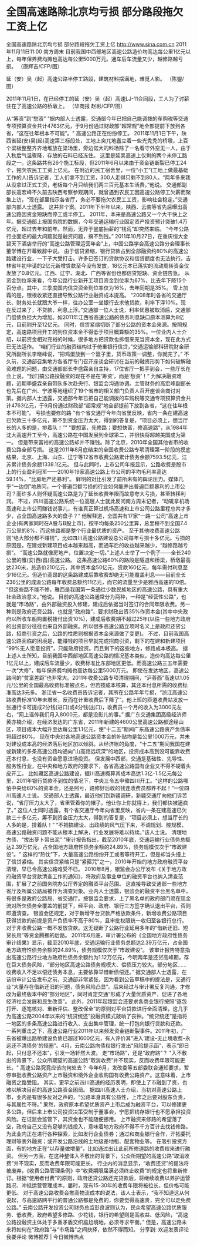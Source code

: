 # 全国高速路除北京均亏损 部分路段拖欠工资上亿

全国高速路除北京均亏损 部分路段拖欠工资上亿
http://www.sina.com.cn  2011年11月11日11:00  南方周末
目前我国中西部地区高速公路造价均高达每公里1亿元以上，每年保养费均摊也高达每公里5000万元。通车后车流量又少，越修路越亏损。 （唐辉吉/CFP/图）

延（安）吴（起）高速公路半停工路段，建筑材料摆满地，难觅人影。 （陈鋆/图）

2011年11月1日，在已经停工的延（安）吴（起）高速LJ-11合同段，工人为了讨薪住在了高速公路的桥墩上。 （华商报 赵彬/CFP/图）

从“筹资”到“愁资”
"据内部人士透露，交通部今年已把自己能调拨的车购税等交通专项预算资金共计4763亿元，于9月份通过财政部“超常规”地全部提前下放到各省，“这在往年根本不可能”。"
高速公路正在纷纷停工。
2011年11月1日下午，陕西省延(安)吴(起)高速第三标段处，工地上突兀地矗立着一些光秃秃的桥墩，上百个梁板整整齐齐地堆放在梁场里，旁边偌大的料场除了一名看守外空无一人，由于入秋后气温骤降，存放的石料已经冻住。
这里是延吴高速上仅剩的两个未停工路段之一。这条路共有26个施工标段，但2011年6月以来由于资金链断裂已停工24个，拖欠农民工工资上亿元。
在附近的民工宿舍里，一位“小工”(工地上做最基础工作的人)告诉记者，工人们拿不到工资，300人走得只剩不到80人。“两年多来我从没拿过正式工资，老板每个月只给我们两三百元基本生活费。”他说。
交通部副部长高宏峰不久前去陕西考察参观期间，就曾遇到农民工因高速公路停工欠薪而聚集上访，“现在部里指示各省厅，务必不要拖欠农民工工资，影响社会稳定。”交通部内部人士透露。
这并非个案。2011年下半年以来，陕西、云南等省先后曝出高速公路因资金短缺而停工或半停工。
2011年，本来是高速公路又一个大干快上之年。据交通部上报国务院的数据，今年交通运输行业固定资产投资预计突破1.4万亿元，超过去年和前年。然而，无异于釜底抽薪的“钱荒”却突然来临。
“今年公路行业面临的最大问题就是融资问题，搞不到钱。” 2011年10月27日，在重庆恒大金碧天下酒店举行的“高速公路管理运营年会”上，中国公路学会高速公路分会理事长董学博在开幕致辞中说。
由于信贷紧缩，银行贷款占到全部融资约80%的高速公路建设行业，一下子大受打击。许多已签订的贷款协议和信贷额度也无法执行。吉林省年初申请的2亿元新增贷款至今没有发放，18亿元本已落实的流动周转资金仅发放了0.8亿元。江西、辽宁、湖北、广西等省份也都信贷短缺、资金链告急。
从资金到位率来看，今年公路行业新开工项目资金到位率为67%，比去年下降15个百分点。其中，三季度国内信贷资金到位率仅为16%，去年同期是35%。
雪上加霜的是，银根收紧还直接导致公路行业融资成本提高。
“2008年时各省的交通厅长、财务处长就跟大爷一样，往办公室一坐银行去求他贷款，利率下浮10%。现在反过来了，不贷款，利息上浮。”交通部一位人士说，利率优惠被取消后，交通部门偿债负担大为增加。如2011年江西省高速公路的债务利息缺口原本测算为8亿元，目前则升至12亿元。
同时，信贷紧缩切断了部分公路的资本金来源。按照规定，高速路项目开工的到位资本金不得低于项目概算额的35%。一位业内人士介绍，以前资金相对充裕的时候，很多地方把贷款也拆借来充当资本金，现在此方式已无法运作。
“咱们行业的融资结构过于倚重银行信贷，”交通运输部科研院财金研究所副所长李晓峰说，“把鸡蛋放到一个篮子里，货币政策一调整，你就完了。”
不久前，交通部召集地方各省厅专门召开座谈会研讨在当前的融资形势下如何破解融资难题的问题，由交通部部长李盛霖亲自主持，17位省厅一把手到会，一些厅长在会上说，“我们搞公路投融资的现在不是在‘筹资’，而是‘愁资’！”
为解决融资难题，近期李盛霖亲自带队多次赴央行、银监会沟通协调。主管财务的高宏峰副部长也先后在广州、宁波等地组织了19个省市的相关部门负责人召开座谈会商讨对策。据内部人士透露，交通部今年已把自己能调拨的车购税等交通专项预算资金共计4763亿元，于9月份通过财政部“超常规”地全部提前下放到各省，“这在往年根本不可能”。
亏损也要修的路
"有个省交通厅今年向省里反映，省内一条在建高速已欠款三十多亿元，筹不到资金压力太大，得到的答复是，“项目必须上，想当厅长的人多的是，排着队！”"
“要想富，先修路；要想快富，修高速路”，从1984年沈大高速开工至今，高速公路在中国发展到全球第二，并很快将超越美国成为第一。
但是带来富裕的高速公路却并不赚钱。除了北京，2010年全国其他省市的收费公路全部亏损。
这是2011年8月底结束的全国收费公路专项清理第一阶段的摸底结果，北京、上海、山东、辽宁等12省市收费公路累计债务余额7593.5亿元，江苏累计债务余额1338.1亿元。
但与此同时，上市公司年报显示，公路收费是股市上的行业盈利冠军——2010年19家高速公路上市公司的平均毛利率高达59.14%，“比房地产还暴利”。
鲜明的对比引发了前所未有的舆论压力。媒体几乎“一边倒”地质问，一个普遍巨额亏损的行业如何能养出普遍巨额暴利的上市公司？而许多人则怀疑高速公路是为了延长收费年限而故意夸大亏损，甚至转移利润。
不过，四川高速公路系统一位高层人士就此反问南方周末记者，“动辄拿机场高速和上市公司赚钱说事儿，有谁真正算过机场高速和上市公司公路里程总共才多少，占全国高速路多大的盘子？”
他解释道，全国共有17家“一路一公司”高速上市企业(有两家同时在A股与B股上市)，按平均每条250公里算，总里程不到全国7.4万公里的8%，而这些路都是整个行业最优质的资产。
至于其他收费高速公路则“绝大部分都不赚钱”，比如四川高速公路建设总公司每年亏损十多亿元。亏损的原因是，在建或新建项目成本越来越高，而通车后的收益越来越少，“越修路越亏损”。
“高速公路就像房地产，位置决定一切。”上述人士举了一个例子——全长240公里的雅(安)西(昌)高速公路。
这条高速公路60%的路段是隧道和桥梁，桥墩最高达230米，总造价210亿元，其中资本金50亿元、贷款160亿元，每年需付利息至少16亿元。但造价高昂的这条路建成后靠收费却绝无可能覆盖利息——目前全长236公里的成渝公路每年收费总额约11亿元，而它的流量至少是雅西高速的10倍。
“但这些路不能不修，雅西是我国第一条通往少数民族地区的高速公路，具有重大社会政治意义。”他说。
目前的高速公路通常分为两种，一种是“经营性公路”，也就是“市场路”，由外部融资投入修建，建成后依据当时签订的合同年限收费。另一种则是政府还贷公路，也就是“政府路”，要求财政出资35%作资本金(其中中央政府以所收车船购置税拨付出资10%)，建成后收费期不超过25年(以往一些地方政府的出资部分往往也来自外部融资。所以很多高速公路立项时名义上是政府还贷公路，招商引资之后，公路的性质则根据资本金来源做了变更)。
不过，目前我国高速公路面临的困境是，能赚钱的项目早就完成招商引资，剩下的在建和新建项目 “99%无人愿意投资”，只能政府投资。而且剩下的这些地方，修路成本极高。
据上述人士所知，目前我国中西部地区高速公路的情况基本类似，造价均高达每公里1亿元以上，建成后车流量少，收费标准比东部地区更低。而高速公路三五年需要一次“大修”，每年保养费均摊也高达每公里5000万元。
即使在发达地区，高速公路间的“贫富差距”也非常大。2011年收费公路专项清理期间，“沪蓉西”高速以1.05元/公里的全国最高收费标准被点名，但若按成本核算，其还本付息所需的收费标准高达3元多。
浙江省一名收费员告诉记者，其所在公路年年亏损，“浙江高速公路收费标准10年未增长，反而在计重收费后下降了”。他上班的匝道收费站发放一张通行卡可提成2分钱(进口)或4分钱(出口)，收费员一个月的收入为3000元左右，“网上谣传我们月入8000元，都是没影儿的事。”
据广东交通集团高级经济师黄亦楠介绍，在经济发达的广东省，2011年新建的4600公里高速公路都途经山区，项目成本大幅升至达每公里1.1亿元，使“十二五”期间广东高速公路资产负债率将超过80%。
现在中央对各地高速公路资本金的补贴均是每公里1000万元，并未对建设成本高的经济落后地区加以倾斜。从经济账的角度，“十二五”期间我国在建或新建的多条高速公路均通向“山高路远坑深”的地区，投资成本高到没可能靠收费还本付息，也没有资金愿意进场投资。
但发展中西部，交通是基础性、先导性、服务性行业，在中央和地方政府的要求下，各省高速公路国有企业又不得不硬着头皮开工。
比如藏区高速公路建设，据川高速概算其成本高达1.3亿-1.5亿元每公里，2011年银行贷款不到位的情况下，中央三令五申催四川开工。“这样的公路哪怕中央给60%的资本金，还是照亏，路修好后收的钱连收费员都养不起！”一位四川高速人士说。
交通部人士透露，最近他们到新疆调研，新疆交通厅向他们诉苦说，“省厅压力太大了，省里管着你的帽子，他让你上你就得上，我们都快被逼疯了。”
这位人士同时透露，有个省交通厅今年向省里反映，省内一条在建高速已欠款三十多亿元，筹不到资金压力太大，得到的答复是，“项目必须上，想当厅长的人多的是，排着队！”
“不把搞建设、出政绩的风气压下来，不调规划、控规模，高速公路融资问题不能从根本上解决，行业发展将难以持续。”该人士说。
清理地方债，“拔出萝卜带出泥”
"审计报告指出，截至2010年底，交通运输行业债务总额达2.39万亿元，占全国地方政府性债务余额的24.89%，债务规模仅次于“市政建设”。"
这样的“热忱”下，大量高速公路纷纷开工或者等待开工，但是却当头撞上了信贷紧缩。
其实信贷紧缩只是“紧箍咒”之一，2010年开始的地方政府融资平台清理，早已令高速公路难受不已。
2010年8月，银监会办公厅发布《关于地方政府融资平台贷款清查工作的通知》，将政府及事业单位的融资平台也纳入清查范围，扩展了之前国务院办公厅界定的融资平台范围。
这直接导致交通部一些地方省厅及所属公路局被作为清查对象。业内人士透露，银监会的融资平台黑名单中，有很多是政府公路局、省交通厅。按银监会要求，上了黑名单的政府部门须在现金流对所欠债务全覆盖的前提下，经平台、政府、银行三方签字确认退出平台，否则即遭清查。
银监会还规定，对于新增平台贷款严格放款条件，新增收费公路项目获得贷款的前提是资产负债率不高于80%，且审批权限统一收归至各银行总行。对于非收费公路一概不发放贷款。这无疑断了公路行业延用多年的“借新还旧、短贷长用”等资金腾挪的后路。
2011年6月底，审计署公布的《全国地方政府性债务审计结果》显示，截至2010年底，交通运输行业债务总额达2.39万亿元，占全国地方政府性债务余额的24.89%，债务规模仅次于“市政建设”。
该审计报告特意指出高速公路行业地方政府性债务余额约为1.12万亿元，今明两年是还贷高峰期，存在巨大债务风险，“部分地区高速公路债务规模大、偿债压力较大。部分地区……收费收入不足以偿还债务本息，主要依靠举借新债偿还。”
据交通部人士透露，在该份审计公告发布之前，交通部非常紧张，因为看到公告草稿中的提法是，交通行业“大量存在借新还旧的问题，债务风险凸显”。后来经过与审计署反复沟通，才修改为最终版本中的“部分地区”，同时肯定交通“形成了大量优质资产，促进了各地经济社会发展和民生改善”。
此外，2011年起银监会还要求各商业银行按照“逐包打开、逐笔核对、重新评估、整改保全”的原则对平台贷款进行全面清理，这几乎为高速公路2004年以来的“统贷统还”投融资模式敲响了丧钟。“统贷统还”是指将一地区的多条高速公路进行收入、支出集中管理，统一打包向银行贷款和还款。
一系列重击之下，高速公路行业2011年以来频发资金链断裂事件。2011年初，广东省被爆出路桥建设负债已超过1600亿元，有人评价其“进入‘建设-无止境收费-永远还不清债务’的怪圈”。4月，云南公路向债权银行发出“风险提示函”，表示“即日起，只付息不还本”，引发一场轩然大波。
走“市场路”，还是“政府路”？
"入不敷出的背景下，公众所期望的高速公路“取消收费”并不现实，反而收费年限可能更长。"
高速公路究竟应该向何处去？
今年6月，发改委等五部委联合通知要求，暂停审批收费公路资产上市融资和境外企业收购国有收费公路资产。这意味着，上市融资之路受阻。
其实，更早之前四川高速的经历表明，即使上了市融到了资，也难以解决目前的高速公路资金困局。
据四川高速人士介绍，当初对高速公路上市，业内是有很多反对之声的，“公路本身具有公益性，上市之后要对股东负责，与其属性不符。”
果然，政府原本希望优质资产上市后成为融资平台，可以修建更多公路，但后来上市公司投资决策受制于董事会，宁愿把钱存银行也不愿承担投资风险。在证监会监管下，其资金也不能随便挪用。
上市融资来修路的希望落了空，政府自己又没有足够的钱投入，意味着地方政府不得不千方百计去找钱修路。
为此业内正在进行各种探索，比如发行企业债券；通过和商业银行合作，开拓委托理财等表外融资；或开发公路沿线的土地级差地租、配套物业等。
在吸引投资方面，有的地方正在“以存量做增量”，比如通过出让此前所修道路的收费权来进行融资。
但另一方面，在这种整体入不敷出的背景下，公众所期望的高速公路“取消收费”并不现实，反而收费年限可能更长。
行业内的消息显示，“收费还贷”的提法将被废弃，《收费公路管理条例》中“收费期限届满必须终止收费”的规定也将重新修订。根据“使用者付费”的原则，政府还贷公路还完贷款后，将继续收费以养护运营路况、冲抵运营管理成本。届时，现有15-30年的收费年限将被拉长，但价格可能更低。
对于高速公路收费会推高物流成本的说法，该人士表示，“我不知道这从何说起，与高速路网平行的普通公路都是免费的，你要觉得高速贵，完全可以走免费公路。”
云南公路开发投资公司财务总监彭良波则认为，民众希望高速公路优质服务、低收费，政府希望多修路、少花钱，银行的希望则是高收益、低风险，“高速公路投融资主体处于多重矛盾交织尴尬境地，必须寻求平衡。”
但是，高速公路未来将如何在“政府路”与“市场路”之间抉择，依然不得而知。
分享到: 欢迎发表评论我要评论
微博推荐 | 今日微博热点

